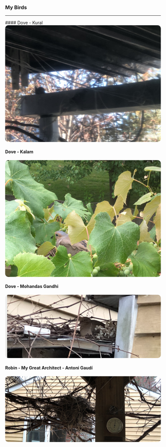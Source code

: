 ### My Birds
<hr/>
#### Dove - Kural

<img style='border-radius:10px;' src="img/dove-1.JPG" width="800" alt="">

#### Dove - Kalam
<img style='border-radius:10px;' src="../nature/img/dove-hatching-2.jpg" width="800" alt="">

#### Dove - Mohandas Gandhi
<img style='border-radius:10px;' src="../nature/img/dove-hatching.png" width="800" alt="">

#### Robin - My Great Architect - Antoni Gaudí 
<img style='border-radius:10px;' src="../nature/img/real-arch-1.png" width="800" alt="">

